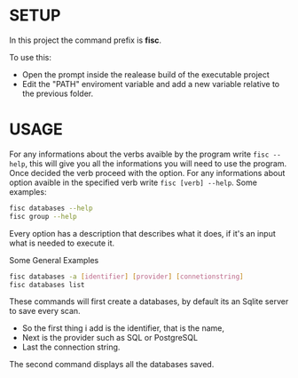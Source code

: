 # SETUP

In this project the command prefix is **fisc**.

To use this:
- Open the prompt inside the realease build of the executable project
- Edit the "PATH" enviroment variable and add a new variable relative to the previous folder.

# USAGE

For any informations about the verbs avaible by the program write `fisc --help`, this will give you all the informations you will need to use the program.\
Once decided the verb proceed with the option. For any informations about option avaible in the specified verb write `fisc [verb] --help`.
Some examples:
```bash
fisc databases --help
fisc group --help
```
Every option has a description that describes what it does, if it's an input what is needed to execute it.

Some General Examples
```bash
fisc databases -a [identifier] [provider] [connetionstring]
fisc databases list
```
These commands will first create a databases, by default its an Sqlite server to save every scan. 
- So the first thing i add is the identifier, that is the name,
- Next is the provider such as SQL or PostgreSQL
- Last the connection string.

The second command displays all the databases saved.
